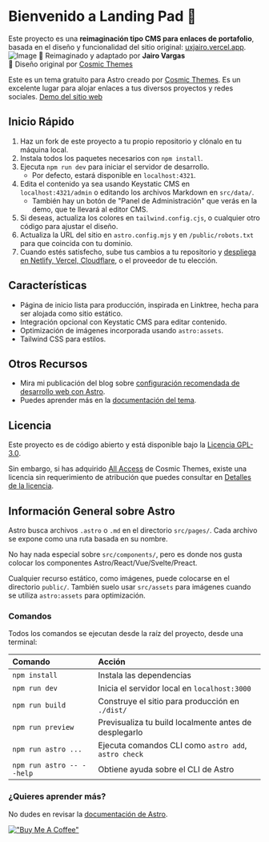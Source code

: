 # Bienvenido a Landing Pad 🚀
Este proyecto es una **reimaginación tipo CMS para enlaces de portafolio**, basada en el diseño y funcionalidad del sitio original: [uxjairo.vercel.app](https://uxjairo.vercel.app).
![Image](https://github.com/user-attachments/assets/5dab14de-81ed-41e6-b029-3a59cc899eb2)
📌 Reimaginado y adaptado por **Jairo Vargas**  
🎨 Diseño original por [Cosmic Themes](https://cosmicthemes.com/)

Este es un tema gratuito para Astro creado por [Cosmic Themes](https://cosmicthemes.com/). Es un excelente lugar para alojar enlaces a tus diversos proyectos y redes sociales.
[Demo del sitio web](https://landingpad.cosmicthemes.com/)

## Inicio Rápido

1. Haz un fork de este proyecto a tu propio repositorio y clónalo en tu máquina local.
2. Instala todos los paquetes necesarios con `npm install`.
3. Ejecuta `npm run dev` para iniciar el servidor de desarrollo.
   - Por defecto, estará disponible en `localhost:4321`.
4. Edita el contenido ya sea usando Keystatic CMS en `localhost:4321/admin` o editando los archivos Markdown en `src/data/`.
   - También hay un botón de "Panel de Administración" que verás en la demo, que te llevará al editor CMS.
5. Si deseas, actualiza los colores en `tailwind.config.cjs`, o cualquier otro código para ajustar el diseño.
6. Actualiza la URL del sitio en `astro.config.mjs` y en `/public/robots.txt` para que coincida con tu dominio.
7. Cuando estés satisfecho, sube tus cambios a tu repositorio y [despliega en Netlify, Vercel, Cloudflare](https://cosmicthemes.com/deployment/), o el proveedor de tu elección.

## Características

- Página de inicio lista para producción, inspirada en Linktree, hecha para ser alojada como sitio estático.
- Integración opcional con Keystatic CMS para editar contenido.
- Optimización de imágenes incorporada usando `astro:assets`.
- Tailwind CSS para estilos.

## Otros Recursos

- Mira mi publicación del blog sobre [configuración recomendada de desarrollo web con Astro](https://cosmicthemes.com/blog/astro-web-development-setup/).
- Puedes aprender más en la [documentación del tema](https://cosmicthemes.com/docs/).

## Licencia

Este proyecto es de código abierto y está disponible bajo la [Licencia GPL-3.0](https://www.gnu.org/licenses/gpl-3.0.en.html).

Sin embargo, si has adquirido [All Access](https://cosmicthemes.com/all-access/) de Cosmic Themes, existe una licencia sin requerimiento de atribución que puedes consultar en [Detalles de la licencia](https://cosmicthemes.com/license/).

## Información General sobre Astro

Astro busca archivos `.astro` o `.md` en el directorio `src/pages/`. Cada archivo se expone como una ruta basada en su nombre.

No hay nada especial sobre `src/components/`, pero es donde nos gusta colocar los componentes Astro/React/Vue/Svelte/Preact.

Cualquier recurso estático, como imágenes, puede colocarse en el directorio `public/`. También suelo usar `src/assets` para imágenes cuando se utiliza `astro:assets` para optimización.

### Comandos

Todos los comandos se ejecutan desde la raíz del proyecto, desde una terminal:

| Comando                    | Acción                                                   |
| :------------------------ | :-------------------------------------------------------- |
| `npm install`             | Instala las dependencias                                  |
| `npm run dev`             | Inicia el servidor local en `localhost:3000`              |
| `npm run build`           | Construye el sitio para producción en `./dist/`           |
| `npm run preview`         | Previsualiza tu build localmente antes de desplegarlo     |
| `npm run astro ...`       | Ejecuta comandos CLI como `astro add`, `astro check`      |
| `npm run astro -- --help` | Obtiene ayuda sobre el CLI de Astro                       |

### ¿Quieres aprender más?

No dudes en revisar la [documentación de Astro](https://docs.astro.build).

[!["Buy Me A Coffee"](https://www.buymeacoffee.com/assets/img/custom_images/orange_img.png)](https://buymeacoffee.com/jjrvm999u) 
